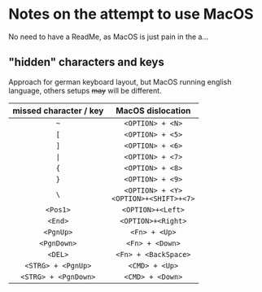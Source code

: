 # Notes on the attempt to use MacOS

No need to have a ReadMe, as MacOS is just pain in the a...

## "hidden" characters and keys

Approach for german keyboard layout, but MacOS running english language, others setups ~~may~~ will be different.

| missed character / key | MacOS dislocation |
| :--------------------: | :---------------: |
| `~`                    | `<OPTION> + <N>`  |
| `[`                    | `<OPTION> + <5>`  |
| `]`                    | `<OPTION> + <6>`  |
| `\|`                    | `<OPTION> + <7>`  |
| `{`                    | `<OPTION> + <8>`  |
| `}`                    | `<OPTION> + <9>`  |
| `\`                    | `<OPTION> + <Y>` <br> `<OPTION>+<SHIFT>+<7>`  |
| `<Pos1>`               | `<OPTION>+<Left>` |
| `<End>`                | `<OPTION>+<Right>` |
| `<PgnUp>`              | `<Fn> + <Up>`     |
| `<PgnDown>`            | `<Fn> + <Down>`   |
| `<DEL>`                | `<Fn> + <BackSpace>` |
| `<STRG> + <PgnUp>`     | `<CMD> + <Up>`    |
| `<STRG> + <PgnDown>`   | `<CMD> + <Down>`  |
